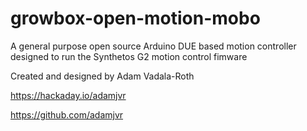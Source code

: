 # growbox-open-motion-mobo
A general purpose open source Arduino DUE based motion controller designed to run the Synthetos G2 motion control fimware 

Created and designed by Adam Vadala-Roth

https://hackaday.io/adamjvr

https://github.com/adamjvr
